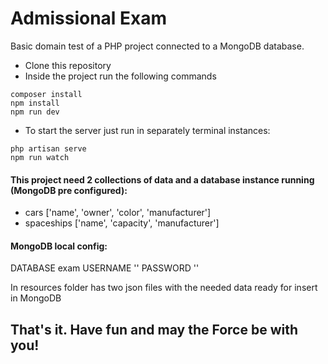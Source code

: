 # Admissional Exam

Basic domain test of a PHP project connected to a MongoDB database.

* Clone this repository
* Inside the project run the following commands

```
composer install
npm install
npm run dev
```

* To start the server just run in separately terminal instances:

```
php artisan serve
npm run watch
```

#### This project need 2 collections of data and a database instance running (MongoDB pre configured):

* cars ['name', 'owner', 'color', 'manufacturer']
* spaceships ['name', 'capacity', 'manufacturer']

#### MongoDB local config:

DATABASE exam
USERNAME ''
PASSWORD ''

In resources folder has two json files with the needed data ready for insert in MongoDB

## **That's it. Have fun and may the Force be with you!**